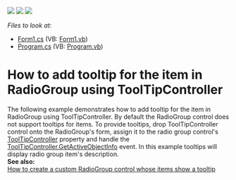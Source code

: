 <!-- default badges list -->
![](https://img.shields.io/endpoint?url=https://codecentral.devexpress.com/api/v1/VersionRange/128618918/11.1.7%2B)
[![](https://img.shields.io/badge/Open_in_DevExpress_Support_Center-FF7200?style=flat-square&logo=DevExpress&logoColor=white)](https://supportcenter.devexpress.com/ticket/details/E3475)
[![](https://img.shields.io/badge/📖_How_to_use_DevExpress_Examples-e9f6fc?style=flat-square)](https://docs.devexpress.com/GeneralInformation/403183)
<!-- default badges end -->
<!-- default file list -->
*Files to look at*:

* [Form1.cs](./CS/RadioGroupControlToolTip/Form1.cs) (VB: [Form1.vb](./VB/RadioGroupControlToolTip/Form1.vb))
* [Program.cs](./CS/RadioGroupControlToolTip/Program.cs) (VB: [Program.vb](./VB/RadioGroupControlToolTip/Program.vb))
<!-- default file list end -->
# How to add tooltip for the item in RadioGroup using ToolTipController


<p>The following example demonstrates how to add tooltip for the item in RadioGroup using ToolTipController. By default the RadioGroup control does not support tooltips for items. To provide tooltips, drop ToolTipController control onto the RadioGroup's form, assign it to the radio group control's <a href="http://documentation.devexpress.com/#WindowsForms/DevExpressXtraEditorsContainerEditorContainer_ToolTipControllertopic"><u>ToolTipController</u></a> property and handle the <a href="http://documentation.devexpress.com/#WindowsForms/DevExpressUtilsToolTipController_GetActiveObjectInfotopic"><u>ToolTipController.GetActiveObjectInfo</u></a> event. In this example tooltips will display radio group item's description.<br />
<strong>See also:</strong><strong><br />
</strong><a href="https://www.devexpress.com/Support/Center/p/E3477">How to create a custom RadioGroup control whose items show a tooltip</a></p>

<br/>


